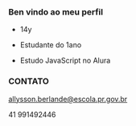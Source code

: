 ### Ben vindo ao meu perfil

- 14y

- Estudante do 1ano

- Estudo JavaScript no Alura

### CONTATO

allysson.berlande@escola.pr.gov.br

41 991492446


